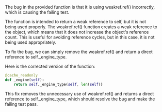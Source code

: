 The bug in the provided function is that it is using weakref.ref() incorrectly, which is causing the failing test. 

The function is intended to return a weak reference to self, but it is not being used properly. The weakref.ref() function creates a weak reference to the object, which means that it does not increase the object's reference count. This is useful for avoiding reference cycles, but in this case, it is not being used appropriately.

To fix the bug, we can simply remove the weakref.ref() and return a direct reference to self._engine_type. 

Here is the corrected version of the function:

```python
@cache_readonly
def _engine(self):
    return self._engine_type(self, len(self))
```

This fix removes the unnecessary use of weakref.ref() and returns a direct reference to self._engine_type, which should resolve the bug and make the failing test pass.